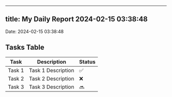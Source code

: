 
---
title: My Daily Report 2024-02-15 03:38:48
---

Date: 2024-02-15 03:38:48

## Tasks Table

| Task | Description | Status |
|------|-------------|--------|
| Task 1 | Task 1 Description | ✅ |
| Task 2 | Task 2 Description | ❌ |
| Task 3 | Task 3 Description | 🔜 |
